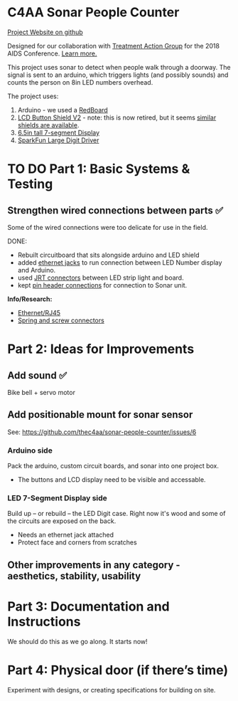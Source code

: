 # C4AA Sonar People Counter

[Project Website on github](https://thec4aa.github.io/sonar-people-counter/)

Designed for our collaboration with [Treatment Action Group](http://www.treatmentactiongroup.org/) for the 2018 AIDS Conference. [Learn more.](https://c4aa.org/2018/08/amsterdamcaa2018/)

This project uses sonar to detect when people walk through a doorway. The signal is sent to an arduino, which triggers lights (and possibly sounds) and counts the person on 8in LED numbers overhead.

The project uses:

1. Arduino - we used a [RedBoard](https://www.sparkfun.com/products/13975)
2. [LCD Button Shield V2](https://www.sparkfun.com/products/retired/13293) - note: this is now retired, but it seems [similar shields are available](https://www.adafruit.com/?q=LCD%20Shield%20Kit%20w%2F%2016x2%20Character%20Display).
3. [6.5in tall 7-segment Display](https://www.sparkfun.com/products/8530)
4. [SparkFun Large Digit Driver](https://www.sparkfun.com/products/13279)

# TO DO Part 1: Basic Systems & Testing

## Strengthen wired connections between parts ✅

Some of the wired connections were too delicate for use in the field.

DONE:
- Rebuilt circuitboard that sits alongside arduino and LED shield
- added [ethernet jacks](https://learn.sparkfun.com/tutorials/connector-basics#other-connectors) to run connection between LED Number display and Arduino.
- used [JRT connectors](https://www.sparkfun.com/products/10501) between LED strip light and board.
- kept [pin header connections](https://learn.sparkfun.com/tutorials/connector-basics#pin-header-connectors) for connection to Sonar unit.

**Info/Research:**

- [Ethernet/RJ45](https://learn.sparkfun.com/tutorials/connector-basics#other-connectors)
- [Spring and screw connectors](https://learn.sparkfun.com/tutorials/connector-basics#temporary-connectors)

# Part 2: Ideas for Improvements

## Add sound ✅

Bike bell + servo motor

## Add positionable mount for sonar sensor

See: https://github.com/thec4aa/sonar-people-counter/issues/6

### Arduino side

Pack the arduino, custom circuit boards, and sonar into one project box.

- The buttons and LCD display need to be visible and accessable.

### LED 7-Segment Display side

Build up – or rebuild – the LED Digit case. Right now it's wood and some of the circuits are exposed on the back. 

- Needs an ethernet jack attached
- Protect face and corners from scratches

## Other improvements in any category - aesthetics, stability, usability

# Part 3: Documentation and Instructions

We should do this as we go along. It starts now!

# Part 4: Physical door (if there’s time)

Experiment with designs, or creating specifications for building on site.
